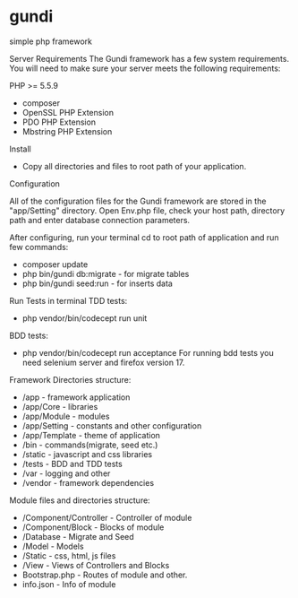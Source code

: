 # gundi
simple php framework

Server Requirements
The Gundi framework has a few system requirements.
You will need to make sure your server meets the following requirements:

PHP >= 5.5.9
* composer
* OpenSSL PHP Extension
* PDO PHP Extension
* Mbstring PHP Extension

Install
 - Copy all directories and files to root path of your application.

Configuration

All of the configuration files for the Gundi framework are stored in the "app/Setting" directory.
Open Env.php file, check your host path, directory path and enter database connection parameters.

After configuring, run your terminal cd to root path of application and run few commands:
 - composer update
 - php bin/gundi db:migrate - for migrate tables
 - php bin/gundi seed:run - for inserts data

Run Tests in terminal
TDD tests:
- php vendor/bin/codecept run unit

BDD tests:
- php vendor/bin/codecept run acceptance
For running bdd tests you need selenium server and firefox version 17.

Framework Directories structure:

* /app - framework application
* /app/Core - libraries
* /app/Module - modules
* /app/Setting - constants and other configuration
* /app/Template - theme of application
* /bin - commands(migrate, seed etc.)
* /static - javascript and css libraries
* /tests - BDD and TDD tests
* /var - logging and other
* /vendor - framework dependencies

Module files and directories structure:
* /Component/Controller - Controller of module
* /Component/Block - Blocks of module
* /Database - Migrate and Seed
* /Model - Models
* /Static - css, html, js files
* /View - Views of Controllers and Blocks
* Bootstrap.php - Routes of module and other.
* info.json - Info of module
